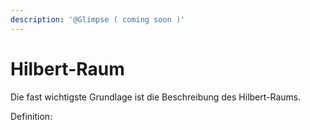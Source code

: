 ```yaml
---
description: '@Glimpse ( coming soon )'
---
```


# Hilbert-Raum

Die fast wichtigste Grundlage ist die Beschreibung des Hilbert-Raums.



Definition:

